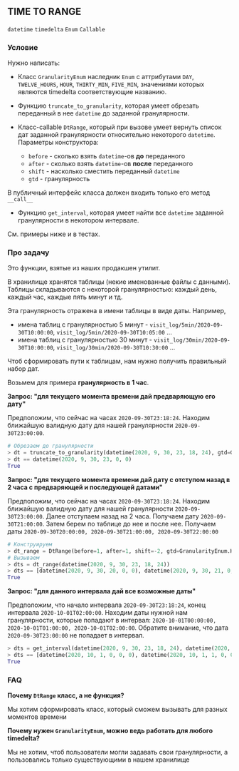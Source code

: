 ## TIME TO RANGE

`datetime` `timedelta` `Enum` `Callable` 

### Условие

Нужно написать:

* Класс `GranularityEnum` наследник `Enum` с аттрибутами `DAY`, `TWELVE_HOURS`, `HOUR`, `THIRTY_MIN`, `FIVE_MIN`, значениями которых
являются timedelta соответствующие названию.

* Функцию `truncate_to_granularity`, которая умеет обрезать переданный в нее `datetime` до заданной гранулярности.

* Класс-callable `DtRange`, который при вызове умеет вернуть список дат заданной гранулярности относительно некоторого `datetime`. 
Параметры конструктора:
  * `before` - сколько взять `datetime`-ов **до** переданного
  * `after` - сколько взять `datetime`-ов **после** переданного
  * `shift` - насколько сместить переданный `datetime`
  * `gtd` - гранулярность

В публичный интерфейс класса должен входить только его метод ```__call__```

* Функцию `get_interval`, которая умеет найти все `datetime` заданной гранулярности в некотором интервале. 

См. примеры ниже и в тестах.

### Про задачу

Это функции, взятые из наших продакшен утилит. 

В хранилище хранятся таблицы (некие именованные файлы с данными). 
Таблицы складываются с некоторой гранулярностью: каждый день, каждый час, каждые пять минут и тд. 

Эта гранулярность отражена в имени таблицы в виде даты. Например,
* имена таблиц с гранулярностью 5 минут - `visit_log/5min/2020-09-30T10:00:00`, `visit_log/5min/2020-09-30T10:05:00` ...
* имена таблиц с гранулярностью 30 минут - `visit_log/30min/2020-09-30T10:00:00`, `visit_log/30min/2020-09-30T10:30:00` ...

Чтоб сформировать пути к таблицам, нам нужно получить правильный набор дат. 

Возьмем для примера **гранулярность в 1 час**.

**Запрос: "для текущего момента времени дай предваряющую его дату"**

Предположим, что сейчас на часах `2020-09-30T23:18:24`. 
Находим ближайшую валидную дату для нашей гранулярности `2020-09-30T23:00:00`. 

```python
# Обрезаем до гранулярности
> dt = truncate_to_granularity(datetime(2020, 9, 30, 23, 18, 24), gtd=GranularityEnum.HOUR)
> dt == datetime(2020, 9, 30, 23, 0, 0)
True
```

**Запрос: "для текущего момента времени дай дату с отступом назад в 2 часа с предваряющей и последующей датами"**

Предположим, что сейчас на часах `2020-09-30T23:18:24`. 
Находим ближайшую валидную дату для нашей гранулярности `2020-09-30T23:00:00`. 
Далее отступаем назад на 2 часа. Получаем дату `2020-09-30T21:00:00`. Затем берем по таблице до нее и после нее. 
Получаем даты `2020-09-30T20:00:00, 2020-09-30T21:00:00, 2020-09-30T22:00:00`

```python
# Конструируем
> dt_range = DtRange(before=1, after=1, shift=-2, gtd=GranularityEnum.HOUR)
# Вызываем
> dts = dt_range(datetime(2020, 9, 30, 23, 18, 24))
> dts == [datetime(2020, 9, 30, 20, 0, 0), datetime(2020, 9, 30, 21, 0, 0), datetime(2020, 9, 30, 22, 0, 0)]
True
```

**Запрос: "для данного интервала дай все возможные даты"**

Предположим, что начало интервала `2020-09-30T23:18:24`, конец интервала `2020-10-01T02:00:00`.
Находим даты нужной нам гранулярности, которые попадают в интервал: `2020-10-01T00:00:00, 2020-10-01T01:00:00, 2020-10-01T02:00:00`. 
Обратите внимание, что дата `2020-09-30T23:00:00` не попадает в интервал.

```python
> dts = get_interval(datetime(2020, 9, 30, 23, 18, 24), datetime(2020, 10, 1, 2, 0, 0), gtd=GranularityEnum.HOUR)
> dts == [datetime(2020, 10, 1, 0, 0, 0), datetime(2020, 10, 1, 1, 0, 0), datetime(2020, 10, 1, 2, 0, 0)]
True
```

### FAQ

**Почему `DtRange` класс, а не функция?**

Мы хотим сформировать класс, который сможем вызывать для разных моментов времени

**Почему нужен `GranularityEnum`, можно ведь работать для любого timedelta?**

Мы не хотим, чтоб пользователи могли задавать свои гранулярности, а пользовались только существующими в нашем хранилище
